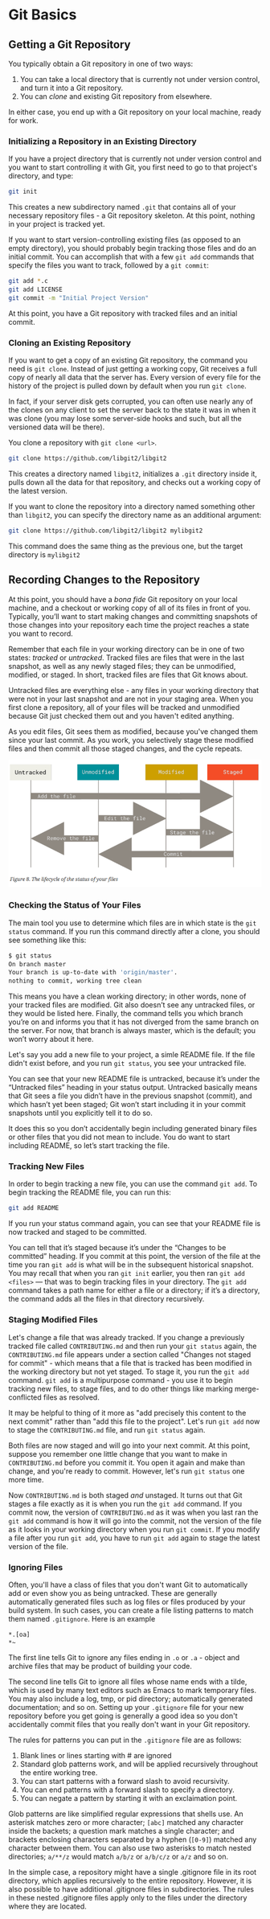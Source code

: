 # Git Basics

## Getting a Git Repository

You typically obtain a Git repository in one of two ways:

1. You can take a local directory that is currently not under version control, and turn it into a Git repository.
2. You can *clone* and existing Git repository from elsewhere.

In either case, you end up with a Git repository on your local machine, ready for work.

### Initializing a Repository in an Existing Directory

If you have a project directory that is currently not under version control and you want to start controlling it with Git, you first need to go to that project's directory, and type:

```bash
git init
```

This creates a new subdirectory named `.git` that contains all of your necessary repository files - a Git repository skeleton. At this point, nothing in your project is tracked yet.

If you want to start version-controlling existing files (as opposed to an empty directory), you should probably begin tracking those files and do an initial commit. You can accomplish that with a few `git add` commands that specify the files you want to track, followed by a `git commit`:

```bash
git add *.c
git add LICENSE
git commit -m "Initial Project Version"
```
At this point, you have a Git repository with tracked files and an initial commit.

### Cloning an Existing Repository

If you want to get a copy of an existing Git repository, the command you need is `git clone`. Instead of just getting a working copy, Git receives a full copy of nearly all data that the server has. Every version of every file for the history of the project is pulled down by default when you run `git clone`. 

In fact, if your server disk gets corrupted, you can often use nearly any of the clones on any client to set the server back to the state it was in when it was clone (you may lose some server-side hooks and such, but all the versioned data will be there).

You clone a repository with `git clone <url>`.

```bash
git clone https://github.com/libgit2/libgit2
```

This creates a directory named `libgit2`, initializes a `.git` directory inside it, pulls down all the data for that repository, and checks out a working copy of the latest version.

If you want to clone the repository into a directory named something other than `libgit2`, you can specify the directory name as an additional argument:

```bash
git clone https://github.com/libgit2/libgit2 mylibgit2
```

This command does the same thing as the previous one, but the target directory is `mylibgit2`

## Recording Changes to the Repository

At this point, you should have a *bona fide* Git repository on your local machine, and a checkout or working copy of all of its files in front of you. Typically, you’ll want to start making changes and committing snapshots of those changes into your repository each time the project reaches a state you want to record.

Remember that each file in your working directory can be in one of two states: *tracked* or *untracked*. Tracked files are files that were in the last snapshot, as well as any newly staged files; they can be unmodified, modified, or staged. In short, tracked files are files that Git knows about.

Untracked files are everything else - any files in your working directory that were not in your last snapshot and are not in your staging area. When you first clone a repository, all of your files will be tracked and unmodified because Git just checked them out and you haven't edited anything.

As you edit files, Git sees them as modified, because you've changed them since your last commit. As you work, you selectively stage these modified files and then commit all those staged changes, and the cycle repeats.

![Lifecycle of the status of your files](image.png)

### Checking the Status of Your Files

The main tool you use to determine which files are in which state is the `git status` command. If you run this command directly after a clone, you should see something like this:

```bash
$ git status
On branch master
Your branch is up-to-date with 'origin/master'.
nothing to commit, working tree clean
```

This means you have a clean working directory; in other words, none of your tracked files are
modified. Git also doesn’t see any untracked files, or they would be listed here. Finally, the
command tells you which branch you’re on and informs you that it has not diverged from the same branch on the server. For now, that branch is always master, which is the default; you won’t worry about it here.

Let's say you add a new file to your project, a simle README file. If the file didn't exist before, and you run `git status`, you see your untracked file.

You can see that your new README file is untracked, because it’s under the “Untracked files” heading in your status output. Untracked basically means that Git sees a file you didn’t have in the previous snapshot (commit), and which hasn’t yet been staged; Git won’t start including it in your commit snapshots until you explicitly tell it to do so.

It does this so you don’t accidentally begin including generated binary files or other files that you did not mean to include. You do want to start including README, so let’s start tracking the file.

### Tracking New Files

In order to begin tracking a new file, you can use the command `git add`. To begin tracking the README file, you can run this:

```bash
git add README
```
If you run your status command again, you can see that your README file is now tracked and staged to be committed.

You can tell that it’s staged because it’s under the “Changes to be committed” heading. If you commit at this point, the version of the file at the time you ran `git add` is what will be in the subsequent historical snapshot. You may recall that when you ran `git init` earlier, you then ran `git add <files>` — that was to begin tracking files in your directory. The `git add` command takes a path name for either a file or a directory; if it’s a directory, the command adds all the files in that directory recursively.

### Staging Modified Files

Let's change a file that was already tracked. If you change a previously tracked file called `CONTRIBUTING.md` and then run your `git status` again, the `CONTRIBUTING.md` file appears under a section called "Changes not staged for commit" - which means that a file that is tracked has been modified in the working directory but not yet staged. To stage it, you run the `git add` command. `git add` is a multipurpose command - you use it to begin tracking new files, to stage files, and to do other things like marking merge-conflicted files as resolved.

It may be helpful to thing of it more as "add precisely this content to the next commit" rather than "add this file to the project". Let's run `git add` now to stage the `CONTRIBUTING.md` file, and run `git status` again.

Both files are now staged and will go into your next commit. At this point, suppose you remember one little change that you want to make in `CONTRIBUTING.md` before you commit it. You open it again and make than change, and you're ready to commit. However, let's run `git status` one more time.

Now `CONTRIBUTING.md` is both staged *and* unstaged. It turns out that Git stages a file exactly as it is when you run the `git add` command. If you commit now, the version of `CONTRIBUTING.md` as it was when you last ran the `git add` command is how it will go into the commit, not the version of the file as it looks in your working directory when you run `git commit`. If you modify a file after you run `git add`, you have to run `git add` again to stage the latest version of the file.

### Ignoring Files

Often, you'll have a class of files that you don't want Git to automatically add or even show you as being untracked. These are generally automatically generated files such as log files or files produced by your build system. In such cases, you can create a file listing patterns to match them named `.gitignore`. Here is an example

```plaintext
*.[oa]
*~
```
The first line tells Git to ignore any files ending in `.o` or `.a` - object and archive files that may be product of building your code.

The second line tells Git to ignore all files whose name ends with a tilde, which is used by many text editors such as Emacs to mark temporary files. You may also include a log, tmp, or pid directory; automatically generated documentation; and so on. Setting up your `.gitignore` file for your new repository before you get going is generally a good idea so you don't accidentally commit files that you really don't want in your Git repository.

The rules for patterns you can put in the `.gitignore` file are as follows:

1. Blank lines or lines starting with # are ignored
2. Standard glob patterns work, and will be applied recursively throughout the entire working tree.
3. You can start patterns with a forward slash to avoid recursivity.
4. You can end patterns with a forward slash to specify a directory.
5. You can negate a pattern by starting it with an exclaimation point.

Glob patterns are like simplified regular expressions that shells use. An asterisk matches zero or more character; `[abc]` matched any character inside the backets; a question mark matches a single character; and brackets enclosing characters separated by a hyphen (`[0-9]`) matched any character between them. You can also use two asterisks to match nested directories; `a/**/z` would match `a/b/z` or `a/b/c/z` or `a/z` and so on.

In the simple case, a repository might have a single .gitignore file in its root directory, which applies recursively to the entire repository. However, it is also possible to have additional .gitignore files in subdirectories. The rules in these nested .gitignore files apply only to the files under the directory where they are located.